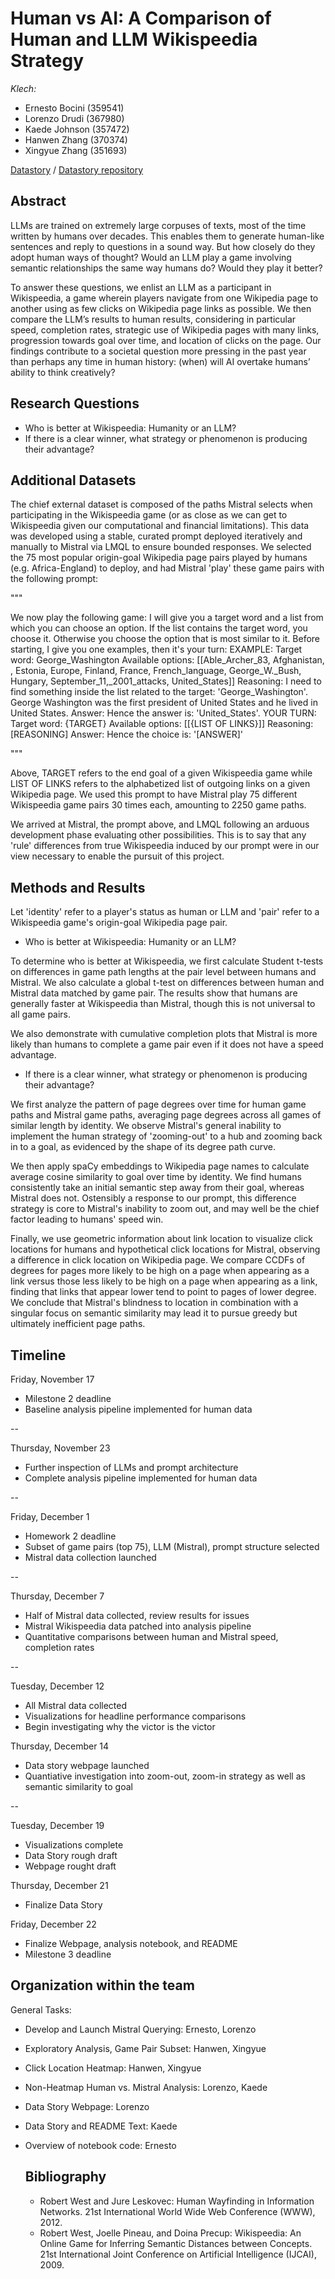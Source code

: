 # Human vs AI: A Comparison of Human and LLM Wikispeedia Strategy
   
*Klech:* 

- Ernesto Bocini (359541)
- Lorenzo Drudi (367980)
- Kaede Johnson (357472)
- Hanwen Zhang (370374)
- Xingyue Zhang (351693)

[Datastory](https://drudilorenzo.github.io/ada-klech-data-story/) /
[Datastory repository](https://github.com/drudilorenzo/ada-klech-data-story)

## Abstract
   
LLMs are trained on extremely large corpuses of texts, most of the time written by humans over decades. This enables them to generate human-like sentences and reply to questions in a sound way. But how closely do they adopt human ways of thought? Would an LLM play a game involving semantic relationships the same way humans do? Would they play it better?

To answer these questions, we enlist an LLM as a participant in Wikispeedia, a game wherein players navigate from one Wikipedia page to another using as few clicks on Wikipedia page links as possible. We then compare the LLM’s results to human results, considering in particular speed, completion rates, strategic use of Wikipedia pages with many links, progression towards goal over time, and location of clicks on the page. Our findings contribute to a societal question more pressing in the past year than perhaps any time in human history: (when) will AI overtake humans’ ability to think creatively?

## Research Questions
   
- Who is better at Wikispeedia: Humanity or an LLM?
- If there is a clear winner, what strategy or phenomenon is producing their advantage?


## Additional Datasets
   
The chief external dataset is composed of the paths Mistral selects when participating in the Wikispeedia game (or as close as we can get to Wikispeedia given our computational and financial limitations). 
This data was developed using a stable, curated prompt deployed iteratively and manually to Mistral via LMQL to ensure bounded responses.
We selected the 75 most popular origin-goal Wikipedia page pairs played by humans (e.g. Africa-England) to deploy, and had Mistral 'play' these game pairs with the following prompt:

"""

We now play the following game:
I will give you a target word and a list from which you can choose an option. If the list contains the target word, you choose it. Otherwise you choose the option that is most similar to it. Before starting, I give you one examples, then it's your turn:
EXAMPLE:
Target word: George_Washington
Available options: [[Able_Archer_83, Afghanistan, , Estonia, Europe, Finland, France, French_language, George_W._Bush, Hungary, September_11,_2001_attacks, United_States]]
Reasoning: I need to find something inside the list related to the target: 'George_Washington'. George Washington was the first president of United States and he lived in United States.
Answer: Hence the answer is: 'United_States'.
YOUR TURN:
Target word: {TARGET}
Available options: [[{LIST OF LINKS}]]
Reasoning: [REASONING]
Answer: Hence the choice is: '[ANSWER]'

"""

Above, TARGET refers to the end goal of a given Wikispeedia game while LIST OF LINKS refers to the alphabetized list of outgoing links on a given Wikipedia page. We used this prompt to have Mistral play 75 different Wikispeedia game pairs 30 times each, amounting to 2250 game paths. 

We arrived at Mistral, the prompt above, and LMQL following an arduous development phase evaluating other possibilities. This is to say that any 'rule' differences from true Wikispeedia induced by our prompt were in our view necessary to enable the pursuit of this project.

## Methods and Results

Let 'identity' refer to a player's status as human or LLM and 'pair' refer to a Wikispeedia game's origin-goal Wikipedia page pair.

- Who is better at Wikispeedia: Humanity or an LLM?

To determine who is better at Wikispeedia, we first calculate Student t-tests on differences in game path lengths at the pair level between humans and Mistral. We also calculate a global t-test on differences between human and Mistral data matched by game pair. The results show that humans are generally faster at Wikispeedia than Mistral, though this is not universal to all game pairs.

We also demonstrate with cumulative completion plots that Mistral is more likely than humans to complete a game pair even if it does not have a speed advantage.

- If there is a clear winner, what strategy or phenomenon is producing their advantage?

We first analyze the pattern of page degrees over time for human game paths and Mistral game paths, averaging page degrees across all games of similar length by identity. We observe Mistral's general inability to implement the human strategy of 'zooming-out' to a hub and zooming back in to a goal, as evidenced by the shape of its degree path curve.

We then apply spaCy embeddings to Wikipedia page names to calculate average cosine similarity to goal over time by identity. We find humans consistently take an initial semantic step away from their goal, whereas Mistral does not. Ostensibly a response to our prompt, this difference strategy is core to Mistral's inability to zoom out, and may well be the chief factor leading to humans' speed win.

Finally, we use geometric information about link location to visualize click locations for humans and hypothetical click locations for Mistral, observing a difference in click location on Wikipedia page. We compare CCDFs of degrees for pages more likely to be high on a page when appearing as a link versus those less likely to be high on a page when appearing as a link, finding that links that appear lower tend to point to pages of lower degree. We conclude that Mistral's blindness to location in combination with a singular focus on semantic similarity may lead it to pursue greedy but ultimately inefficient page paths. 

## Timeline

Friday, November 17
- Milestone 2 deadline
- Baseline analysis pipeline implemented for human data

--

Thursday, November 23
- Further inspection of LLMs and prompt architecture
- Complete analysis pipeline implemented for human data

--

Friday, December 1
- Homework 2 deadline
- Subset of game pairs (top 75), LLM (Mistral), prompt structure selected
- Mistral data collection launched

--

Thursday, December 7
- Half of Mistral data collected, review results for issues
- Mistral Wikispeedia data patched into analysis pipeline
- Quantitative comparisons between human and Mistral speed, completion rates

--

Tuesday, December 12
- All Mistral data collected
- Visualizations for headline performance comparisons
- Begin investigating why the victor is the victor

Thursday, December 14
- Data story webpage launched
- Quantiative investigation into zoom-out, zoom-in strategy as well as semantic similarity to goal

--

Tuesday, December 19
- Visualizations complete
- Data Story rough draft
- Webpage rought draft

Thursday, December 21
- Finalize Data Story

Friday, December 22
- Finalize Webpage, analysis notebook, and README
- Milestone 3 deadline


## Organization within the team

General Tasks:
- Develop and Launch Mistral Querying: Ernesto, Lorenzo
- Exploratory Analysis, Game Pair Subset: Hanwen, Xingyue
- Click Location Heatmap: Hanwen, Xingyue
- Non-Heatmap Human vs. Mistral Analysis: Lorenzo, Kaede
- Data Story Webpage: Lorenzo
- Data Story and README Text: Kaede
- Overview of notebook code: Ernesto

  ## Bibliography
  - Robert West and Jure Leskovec: Human Wayfinding in Information Networks. 21st International World Wide Web Conference (WWW), 2012.
  - Robert West, Joelle Pineau, and Doina Precup: Wikispeedia: An Online Game for Inferring Semantic Distances between Concepts. 21st International Joint Conference on Artificial Intelligence (IJCAI), 2009.
